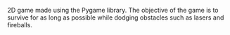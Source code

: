 2D game made using the Pygame library. The objective of the game is to survive for as long as possible while dodging obstacles such as lasers and fireballs.
